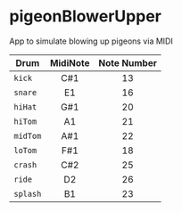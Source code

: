 # pigeonBlowerUpper
App to simulate blowing up pigeons via MIDI

| Drum  |MidiNote |Note Number                                          |   
|------|:--------:|:---------------------------------------------:|
|`kick`   |C#1       |13                                               |
|`snare`  |E1      |16                                               |
|`hiHat`   |G#1       |20                                               |
|`hiTom`  |A1      |21                                               |
|`midTom`   |A#1       |22                                               |
|`loTom`  |F#1      |18                                               |
|`crash`   |C#2       |25                                               |
|`ride`  |D2      |26                                               |
|`splash`  |B1      |23                                               |
